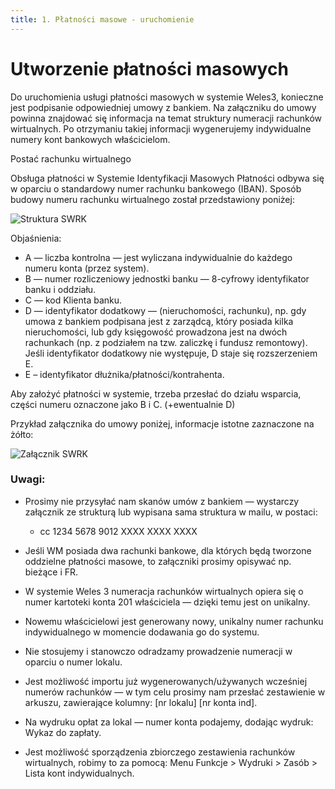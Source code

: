 ```yaml
---
title: 1. Płatności masowe - uruchomienie
---
```


# Utworzenie płatności masowych

Do uruchomienia usługi płatności masowych w systemie Weles3, konieczne jest podpisanie odpowiedniej umowy z bankiem. Na załączniku do umowy powinna znajdować się informacja na temat struktury numeracji rachunków wirtualnych. Po otrzymaniu takiej informacji wygenerujemy indywidualne numery kont bankowych właścicielom. 

Postać rachunku wirtualnego

Obsługa płatności w Systemie Identyfikacji Masowych Płatności odbywa się w oparciu o standardowy numer rachunku bankowego (IBAN). Sposób budowy numeru rachunku wirtualnego został przedstawiony poniżej:

![Struktura SWRK](strukturaswrk.png)

Objaśnienia:

- A — liczba kontrolna — jest wyliczana indywidualnie do każdego numeru konta (przez system).
- B — numer rozliczeniowy jednostki banku — 8-cyfrowy identyfikator banku i oddziału.
- C — kod Klienta banku.
- D — identyfikator dodatkowy — (nieruchomości, rachunku), np. gdy umowa z bankiem podpisana jest z zarządcą, który posiada kilka nieruchomości, lub gdy księgowość prowadzona jest na dwóch rachunkach (np. z podziałem na tzw. zaliczkę i fundusz remontowy). Jeśli identyfikator dodatkowy nie występuje, D staje się rozszerzeniem E.
- E – identyfikator dłużnika/płatności/kontrahenta.

Aby założyć płatności w systemie, trzeba przesłać do działu wsparcia, części numeru oznaczone jako B i C.  (+ewentualnie D)

Przykład załącznika do umowy poniżej, informacje istotne zaznaczone na żółto:

![Załącznik SWRK](zaloncznikswrk.png)

### Uwagi:

- Prosimy nie przysyłać nam skanów umów z bankiem — wystarczy załącznik ze strukturą lub wypisana sama struktura w mailu, w postaci:
  - cc 1234  5678  9012  XXXX  XXXX  XXXX

- Jeśli WM posiada dwa rachunki bankowe, dla których będą tworzone oddzielne płatności masowe, to załączniki prosimy opisywać np. bieżące i FR.
- W systemie Weles 3 numeracja rachunków wirtualnych opiera się o numer kartoteki konta 201 właściciela — dzięki temu jest on unikalny.
- Nowemu właścicielowi jest generowany nowy, unikalny numer rachunku indywidualnego w momencie dodawania go do systemu.
- Nie stosujemy i stanowczo odradzamy prowadzenie numeracji w oparciu o numer lokalu.
- Jest możliwość importu już wygenerowanych/używanych wcześniej numerów rachunków — w tym celu prosimy nam przesłać zestawienie w arkuszu, zawierające kolumny: [nr lokalu] [nr konta ind].
- Na wydruku opłat za lokal — numer konta podajemy, dodając wydruk: Wykaz do zapłaty.
- Jest możliwość sporządzenia zbiorczego zestawienia rachunków wirtualnych, robimy to za pomocą: Menu Funkcje > Wydruki > Zasób > Lista kont indywidualnych.
